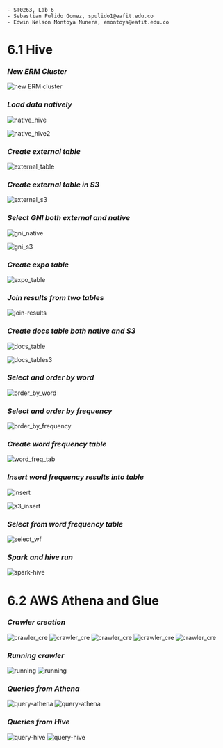 ```
- ST0263, Lab 6
- Sebastian Pulido Gomez, spulido1@eafit.edu.co
- Edwin Nelson Montoya Munera, emontoya@eafit.edu.co
```


# 6.1 Hive

### _New ERM Cluster_

![new ERM cluster](assets/61/new-cluster.png)

### _Load data natively_

![native_hive](assets/61/copy-data-hive1.png)

![native_hive2](assets/61/copy-data-hive2.png)

### _Create external table_

![external_table](assets/61/create-external-table.png)

### _Create external table in S3_

![external_s3](assets/61/crate-hdi-s3-external-table.png)

### _Select GNI both external and native_

![gni_native](assets/61/gni-select-native.png)


![gni_s3](assets/61/select-gni-s3.png)

### _Create expo table_

![expo_table](assets/61/create-expo-table.png)


### _Join results from two tables_

![join-results](assets/61/join-two-tables.png)

### _Create docs table both native and S3_


![docs_table](assets/61/docs-table.png)

![docs_tables3](assets/61/docs3-table.png)


### _Select and order by word_

![order_by_word](assets/61/select-from-word-freq.png)


### _Select and order by frequency_

![order_by_frequency](assets/61/s3-order-by-freq.png)


### _Create word frequency table_

![word_freq_tab](assets/61/create-word-freq-tab.png)


### _Insert word frequency results into table_

![insert](assets/61/insert-table-results-s3.png)

![s3_insert](assets/61/s3_insertion.png)


### _Select from word frequency table_


![select_wf](assets/61/select-from-word-freq.png)


### _Spark and hive run_

![spark-hive](assets/61/spark-and-hive.png)


# 6.2 AWS Athena and Glue

### _Crawler creation_

![crawler_cre](assets/62/crawler-creation1.png)
![crawler_cre](assets/62/crawler-creation2.png)
![crawler_cre](assets/62/crawler-creation3.png)
![crawler_cre](assets/62/crawler-creation4.png)
![crawler_cre](assets/62/crawler-creation5.png)

### _Running crawler_

![running](assets/62/crawler-complted1.png)
![running](assets/62/crawler-table.png)

### _Queries from Athena_

![query-athena](assets/62/athenaquery1.png)
![query-athena](assets/62/athenaquery2.png)

### _Queries from Hive_

![query-hive](assets/62/hive-query1.png)
![query-hive](assets/62/hive_query2.png)
